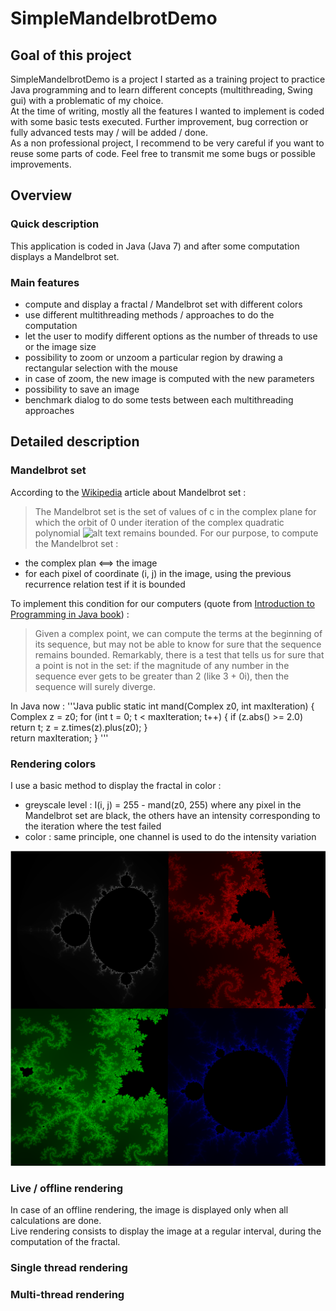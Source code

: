 SimpleMandelbrotDemo
====================

## Goal of this project
SimpleMandelbrotDemo is a project I started as a training project to practice Java programming and to learn different concepts (multithreading, Swing gui) with a problematic of my choice.  
At the time of writing, mostly all the features I wanted to implement is coded with some basic tests executed. Further improvement, bug correction or fully advanced tests may / will be added / done.  
As a non professional project, I recommend to be very careful if you want to reuse some parts of code. Feel free to transmit me some bugs or possible improvements.

## Overview
### Quick description
This application is coded in Java (Java 7) and after some computation displays a Mandelbrot set.

### Main features
- compute and display a fractal / Mandelbrot set with different colors
- use different multithreading methods / approaches to do the computation
- let the user to modify different options as the number of threads to use or the image size
- possibility to zoom or unzoom a particular region by drawing a rectangular selection with the mouse
- in case of zoom, the new image is computed with the new parameters
- possibility to save an image
- benchmark dialog to do some tests between each multithreading approaches

## Detailed description
### Mandelbrot set
According to the [Wikipedia](https://en.wikipedia.org/wiki/Mandelbrot_set) article about Mandelbrot set :
> The Mandelbrot set is the set of values of c in the complex plane for which the orbit of 0 under iteration of the complex quadratic polynomial 
> ![alt text](https://upload.wikimedia.org/math/5/a/d/5adf5f6cc8f7e30a1fdb1c37bbb785c3.png "Mandelbrot sequence") 
> remains bounded.
For our purpose, to compute the Mandelbrot set :
- the complex plan <==> the image
- for each pixel of coordinate (i, j) in the image, using the previous recurrence relation test if it is bounded  

To implement this condition for our computers (quote from [Introduction to Programming in Java book](http://introcs.cs.princeton.edu/java/32class/)) :
> Given a complex point, we can compute the terms at the beginning of its sequence, but may not be able to know for sure that the sequence remains bounded. 
> Remarkably, there is a test that tells us for sure that a point is not in the set: if the magnitude of any number in the sequence ever gets to be greater than 2 (like 3 + 0i), then the sequence will surely diverge.  

In Java now :
'''Java
public static int mand(Complex z0, int maxIteration) { 
   Complex z = z0; 
   for (int t = 0; t < maxIteration; t++) { 
       if (z.abs() >= 2.0) return t; 
       z = z.times(z).plus(z0); 
   }   
   return maxIteration; 
} 
'''

### Rendering colors
I use a basic method to display the fractal in color :
- greyscale level : I(i, j) = 255 - mand(z0, 255) where any pixel in the Mandelbrot set are black, the others have an intensity corresponding to the iteration where the test failed
- color : same principle, one channel is used to do the intensity variation

![alt text](https://github.com/catree/SimpleMandelbrotDemo/blob/master/SimpleMandelbrotDemo/Mandelbrot.png "Mandelbrot picture")

### Live / offline rendering
In case of an offline rendering, the image is displayed only when all calculations are done.  
Live rendering consists to display the image at a regular interval, during the computation of the fractal.  

### Single thread rendering

### Multi-thread rendering
